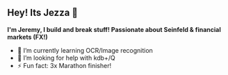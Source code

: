 ## Hey! Its Jezza 👋 

**I'm Jeremy, I build and break stuff! Passionate about Seinfeld & financial markets (FX!)**
- 🌱 I’m currently learning OCR/Image recognition
- 🤔 I’m looking for help with kdb+/Q
- ⚡ Fun fact: 3x Marathon finisher!
<!--
**jecleas/jecleas** is a ✨ _special_ ✨ repository because its `README.md` (this file) appears on your GitHub profile.

Here are some ideas to get you started:

- 🔭 I’m currently working on ...
- 🌱 I’m currently learning ...
- 👯 I’m looking to collaborate on ...
- 🤔 I’m looking for help with ...
- 💬 Ask me about ...
- 📫 How to reach me: ...
- 😄 Pronouns: ...
- ⚡ Fun fact: ...
-->
